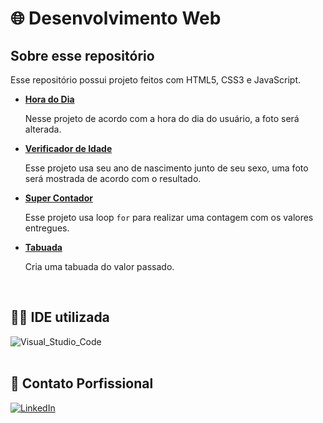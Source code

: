 # 🌐 Desenvolvimento Web

## Sobre esse repositório

<p>Esse repositório possui projeto feitos com HTML5, CSS3 e JavaScript.</p>
<div>
    <ul>
        <li>
            <a href="https://github.com/Rian-Lima-Silva/desenvolvimento-web/tree/main/hora-do-dia" target="_self" rel="next">
                <strong>Hora do Dia</strong>
            </a>
            <p>Nesse projeto de acordo com a hora do dia do usuário, a foto será alterada.</p>
        </li>
        <li>
            <a href="https://github.com/Rian-Lima-Silva/desenvolvimento-web/tree/main/qual-a-sua-idade" target="_self" rel="next">
                <strong>Verificador de Idade</strong>
            </a>
            <p>Esse projeto usa seu ano de nascimento junto de seu sexo, uma foto será mostrada de acordo com o resultado.</p>
        </li>
        <li>
            <a href="https://github.com/Rian-Lima-Silva/desenvolvimento-web/tree/main/super-contador" target="_self" rel="next">
                <strong>Super Contador</strong>
            </a>
            <p>Esse projeto usa loop <code>for</code> para realizar uma contagem com os valores entregues.</p>
        </li>
        <li>
            <a href="https://github.com/Rian-Lima-Silva/desenvolvimento-web/tree/main/tabuada" target="_self" rel="next">
                <strong>Tabuada</strong>
            </a>
            <p>Cria uma tabuada do valor passado.</p>
        </li>
    </ul>
</div>
<br>

## 👩‍💻 IDE utilizada
<div style="display: inline_block">
    <img alt="Visual_Studio_Code"src="https://img.shields.io/badge/Visual_Studio_Code-0078D4?style=for-the-badge&logo=visual%20studio%20code&logoColor=white">
</div>
<br/>

## 🔗 Contato Porfissional
[![LinkedIn](https://img.shields.io/badge/LinkedIn-0077B5?style=for-the-badge&logo=linkedin&logoColor=white)](https://www.linkedin.com/in/rian-lima-a890a8250/)
<br>
